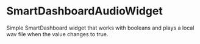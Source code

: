 # SmartDashboardAudioWidget
Simple SmartDashboard widget that works with booleans and plays a local wav file when the value changes to true.
